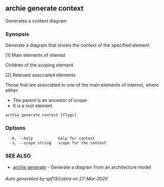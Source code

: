 ## archie generate context

Generates a context diagram

### Synopsis

Generate a diagram that shows the context of the specified element.

[1] Main elements of interest

Children of the scoping element.

[2] Relevant associated elements

Those that are associated to one of the main elements of interest, where either:
- The parent is an ancestor of scope
- It is a root element

```
archie generate context [flags]
```

### Options

```
  -h, --help           help for context
  -s, --scope string   scope for the context
```

### SEE ALSO

* [archie generate](archie_generate.md)	 - Generate a diagram from an architecture model

###### Auto generated by spf13/cobra on 27-Mar-2020
